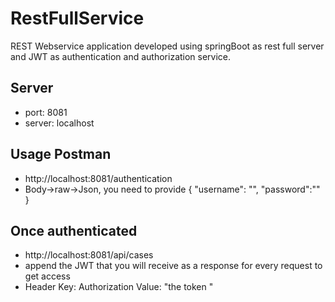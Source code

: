 # RestFullService

REST Webservice application developed using springBoot as rest full server and 
JWT as authentication and authorization service.

## Server
 - port: 8081
 -  server: localhost
 
## Usage Postman
-   http://localhost:8081/authentication
-   Body->raw->Json, you need to provide
    {
        "username": "",
        "password":""
    }       

 ## Once authenticated 
 -  http://localhost:8081/api/cases
 -  append the JWT that you will receive as a response for every request to get access
 -  Header
    Key: Authorization
    Value: "the token "